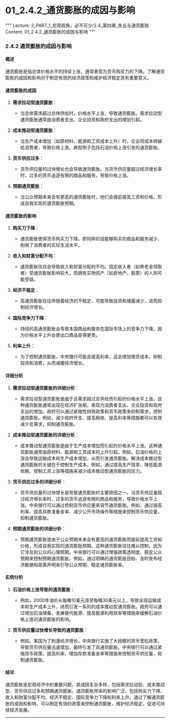 # 01_2.4.2_通货膨胀的成因与影响

"""
Lecture: 2_PART_1_宏观视角，必不可少/2.4_第四章_失业与通货膨胀
Content: 01_2.4.2_通货膨胀的成因与影响
"""

### 2.4.2 通货膨胀的成因与影响

#### 概述

通货膨胀是指总体价格水平的持续上涨，通常表现为货币购买力的下降。了解通货膨胀的成因和影响对于制定有效的经济政策和维护经济稳定具有重要意义。

#### 通货膨胀的成因

1. **需求拉动型通货膨胀**：
   - 当总体需求超过总体供给时，价格水平上涨，导致通货膨胀。需求拉动型通货膨胀通常由消费者支出、企业投资和政府支出的增加引起。

2. **成本推动型通货膨胀**：
   - 当生产成本增加（如原材料、能源和工资成本上升）时，企业将成本转嫁给消费者，导致价格上涨。典型例子包括石油价格上涨引发的通货膨胀。

3. **货币供应过多**：
   - 货币供应量的过快增长也会导致通货膨胀。当货币供应量超过经济增长率时，过多的货币追逐有限的商品和服务，导致价格上涨。

4. **预期通货膨胀**：
   - 当公众预期未来会有更高的通货膨胀时，他们会提前提高工资和价格，形成自我实现的通货膨胀预期。

#### 通货膨胀的影响

1. **购买力下降**：
   - 通货膨胀使得货币购买力下降，即同样的钱能够购买的商品和服务减少，削弱了消费者的实际生活水平。

2. **收入和财富分配不均**：
   - 通货膨胀往往会导致收入和财富分配的不均。固定收入者（如养老金领取者）受通货膨胀影响较大，而拥有实物资产（如房地产、股票）的人则可能受益。

3. **经济不稳定**：
   - 高通货膨胀往往伴随着经济的不稳定，可能导致投资和储蓄减少，进而抑制经济增长。

4. **国际竞争力下降**：
   - 持续的高通货膨胀会导致本国商品和服务在国际市场上的竞争力下降，因为价格水平上升会使出口商品变得更贵。

5. **利率上升**：
   - 为了控制通货膨胀，中央银行可能会提高利率，这会增加借贷成本，抑制投资和消费，从而减缓经济增长。

#### 详细分析

1. **需求拉动型通货膨胀的详细分析**：
   - 需求拉动型通货膨胀是由于总需求超过总供给而引起的价格水平上涨。这种通货膨胀通常出现在经济扩张期，表现为消费者支出、企业投资和政府支出的增加。政府可以通过紧缩性财政政策和货币政策来抑制需求，控制通货膨胀。例如，减少政府开支、提高税收、提高利率等措施都可以有效减少总需求，抑制通货膨胀。

2. **成本推动型通货膨胀的详细分析**：
   - 成本推动型通货膨胀是由于生产成本增加而引起的价格水平上涨。这种通货膨胀通常由原材料、能源和工资成本的上升引起。例如，石油价格的上涨会导致运输成本和生产成本增加，从而引发通货膨胀。解决成本推动型通货膨胀的关键在于控制生产成本。例如，通过提高生产效率、降低能源依赖、控制工资上涨等措施来减少成本推动型通货膨胀的压力。

3. **货币供应过多的详细分析**：
   - 货币供应量的过快增长是导致通货膨胀的主要原因之一。当货币供应量超过经济增长率时，过多的货币追逐有限的商品和服务，导致价格水平上涨。中央银行可以通过控制货币供应量来调节通货膨胀。例如，通过提高利率、提高存款准备金率、减少公开市场操作等措施来控制货币供应量，抑制通货膨胀。

4. **预期通货膨胀的详细分析**：
   - 预期通货膨胀是由于公众预期未来会有更高的通货膨胀而提前提高工资和价格，形成自我实现的通货膨胀预期。这种通货膨胀往往难以控制，因为它涉及到公众的心理预期。中央银行可以通过增强政策透明度、稳定公众预期来控制预期通货膨胀。例如，通过明确的通货膨胀目标、及时发布经济数据和政策声明来引导公众预期，稳定通货膨胀率。

#### 实例分析

1. **石油价格上涨导致的通货膨胀**：
   - 例如，2000年油价从每桶10美元涨至每桶30美元以上，导致全球运输成本和生产成本上升，进而引发一系列的成本推动型通货膨胀。政府可以通过增加石油储备、发展替代能源、提高能源利用效率等措施来缓解石油价格上涨对通货膨胀的影响。

2. **货币供应量过快增长导致的通货膨胀**：
   - 例如，某国为了刺激经济增长，中央银行实施了大规模的货币宽松政策，导致货币供应量迅速增加，最终引发了高通货膨胀。中央银行可以通过紧缩货币政策、提高利率、增加存款准备金率等措施来控制货币供应量，抑制通货膨胀。

#### 结论

通货膨胀是宏观经济中的重要问题，其成因复杂多样，包括需求拉动型、成本推动型、货币供应过多和预期通货膨胀。通货膨胀带来的影响广泛，包括购买力下降、收入和财富分配不均、经济不稳定、国际竞争力下降和利率上升。通过了解通货膨胀的成因和影响，可以制定有效的政策来控制通货膨胀，维护经济稳定，促进可持续经济发展。

---
